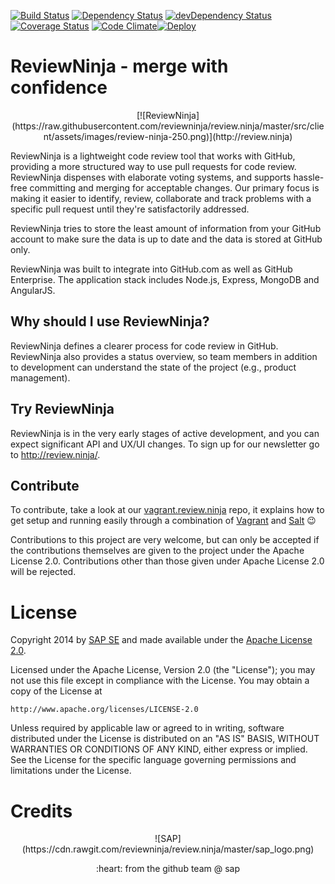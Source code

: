 [![Build Status](https://travis-ci.org/reviewninja/review.ninja.svg?branch=master)](https://travis-ci.org/reviewninja/review.ninja) [![Dependency Status](https://david-dm.org/reviewninja/review.ninja.svg)](https://david-dm.org/reviewninja/review.ninja) [![devDependency Status](https://david-dm.org/reviewninja/review.ninja/dev-status.svg)](https://david-dm.org/reviewninja/review.ninja#info=devDependencies) [![Coverage Status](https://img.shields.io/coveralls/reviewninja/review.ninja.svg)](https://coveralls.io/r/reviewninja/review.ninja?branch=master) [![Code Climate](https://codeclimate.com/github/reviewninja/review.ninja.png)](https://codeclimate.com/github/reviewninja/review.ninja)[![Deploy](https://www.herokucdn.com/deploy/button.png)](https://heroku.com/deploy)

ReviewNinja - merge with confidence
============


<p align="center">
[![ReviewNinja](https://raw.githubusercontent.com/reviewninja/review.ninja/master/src/client/assets/images/review-ninja-250.png)](http://review.ninja)

ReviewNinja is a lightweight code review tool that works with GitHub, providing
a more structured way to use pull requests for code review. ReviewNinja
dispenses with elaborate voting systems, and supports hassle-free committing
and merging for acceptable changes. Our primary focus is making it easier to
identify, review, collaborate and track problems with a specific pull request
until they're satisfactorily addressed.

ReviewNinja tries to store the least amount of information from your GitHub
account to make sure the data is up to date and the data is stored at GitHub
only.

ReviewNinja was built to integrate into GitHub.com as well as GitHub
Enterprise. The application stack includes Node.js, Express, MongoDB and
AngularJS.

Why should I use ReviewNinja?
------------------------------

ReviewNinja defines a clearer process for code review in GitHub. ReviewNinja
also provides a status overview, so team members in addition to development can
understand the state of the project (e.g., product management).

Try ReviewNinja
----------------

ReviewNinja is in the very early stages of active development, and you can
expect significant API and UX/UI changes. To sign up for our newsletter go to
http://review.ninja/.

Contribute
----------

To contribute, take a look at our
[vagrant.review.ninja](https://github.com/reviewninja/vagrant.review.ninja)
repo, it explains how to get setup and running easily through a combination of
[Vagrant](https://www.vagrantup.com/) and [Salt](http://www.saltstack.com/)
:wink:

Contributions to this project are very welcome, but can only be accepted if the
contributions themselves are given to the project under the Apache License 2.0.
Contributions other than those given under Apache License 2.0 will be rejected.

License
=======

Copyright 2014 by [SAP SE](http://www.sap.com) and made available under the
[Apache License 2.0](http://www.apache.org/licenses/LICENSE-2.0). 

Licensed under the Apache License, Version 2.0 (the "License");
you may not use this file except in compliance with the License.
You may obtain a copy of the License at

    http://www.apache.org/licenses/LICENSE-2.0

Unless required by applicable law or agreed to in writing, software
distributed under the License is distributed on an "AS IS" BASIS,
WITHOUT WARRANTIES OR CONDITIONS OF ANY KIND, either express or implied.
See the License for the specific language governing permissions and
limitations under the License.

Credits
=======

<p align="center">
![SAP](https://cdn.rawgit.com/reviewninja/review.ninja/master/sap_logo.png)

<p align="center">
:heart: from the github team @ sap
